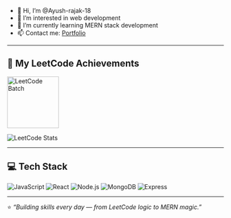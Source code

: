 - 👋 Hi, I’m @Ayush-rajak-18  
- 👀 I’m interested in web development  
- 🌱 I’m currently learning MERN stack development  
- 📫 Contact me: [Portfolio](https://ayush-rajak-01.vercel.app/)

---

## 🧠 My LeetCode Achievements  

<img src="https://assets.leetcode.com/static_assets/others/2550.gif" alt="LeetCode Batch" width="120"/>

![LeetCode Stats](https://leetcard.jacoblin.cool/Ayush_rajak_208?theme=dark&font=Karma&ext=activity)

---

## 💻 Tech Stack  

![JavaScript](https://img.shields.io/badge/JavaScript-F7DF1E?logo=javascript&logoColor=000)
![React](https://img.shields.io/badge/React-20232A?logo=react&logoColor=61DAFB)
![Node.js](https://img.shields.io/badge/Node.js-43853D?logo=node.js&logoColor=white)
![MongoDB](https://img.shields.io/badge/MongoDB-4EA94B?logo=mongodb&logoColor=white)
![Express](https://img.shields.io/badge/Express.js-404D59?logo=express&logoColor=white)

---

⭐ *“Building skills every day — from LeetCode logic to MERN magic.”*
